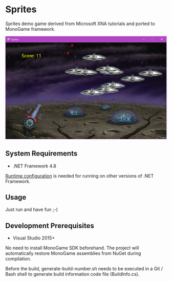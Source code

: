 # Sprites
Sprites demo game derived from Microsoft XNA tutorials and ported to MonoGame framework.

<p align="center">
  <img src="https://github.com/xlfdll/xlfdll.github.io/raw/master/images/projects/Sprites.png"
       alt="Sprites">
</p>

## System Requirements
* .NET Framework 4.8

[Runtime configuration](https://docs.microsoft.com/en-us/dotnet/framework/migration-guide/how-to-configure-an-app-to-support-net-framework-4-or-4-5) is needed for running on other versions of .NET Framework.

## Usage
Just run and have fun ;-)

## Development Prerequisites
* Visual Studio 2015+

No need to install MonoGame SDK beforehand. The project will automatically restore MonoGame assemblies from NuGet during compilation.

Before the build, generate-build-number.sh needs to be executed in a Git / Bash shell to generate build information code file (BuildInfo.cs).
